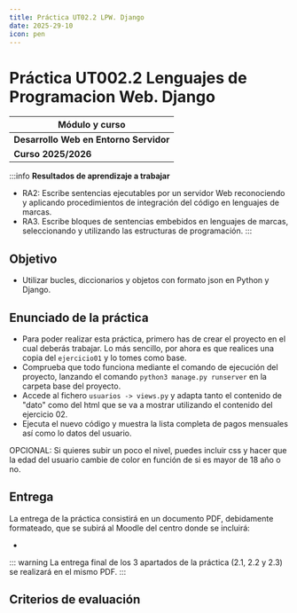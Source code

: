 ```yaml
---
title: Práctica UT02.2 LPW. Django
date: 2025-29-10
icon: pen
---
```


# Práctica UT002.2 Lenguajes de Programacion Web. Django

| Módulo y curso |
| --- |
| **Desarrollo Web en Entorno Servidor** |
|**Curso 2025/2026**|

:::info
**Resultados de aprendizaje a trabajar**
 * RA2: Escribe sentencias ejecutables por un servidor Web reconociendo y aplicando procedimientos de integración del código en lenguajes de marcas. 
 * RA3. Escribe bloques de sentencias embebidos en lenguajes de marcas, seleccionando y utilizando las estructuras de programación.
:::

## Objetivo
* Utilizar bucles, diccionarios y objetos con formato json en Python y Django.
  
## Enunciado de la práctica
  
* Para poder realizar esta práctica, primero has de crear el proyecto en el cual deberás trabajar. Lo más sencillo, por ahora es que realices una copia del `ejercicio01` y lo tomes como base.
* Comprueba que todo funciona mediante el comando de ejecución del proyecto, lanzando el comando `python3 manage.py runserver` en la carpeta base del proyecto. 
* Accede al fichero `usuarios -> views.py` y adapta tanto el contenido de "dato" como del html que se va a mostrar utilizando el contenido del ejercicio 02. 
* Ejecuta el nuevo código y muestra la lista completa de pagos mensuales así como lo datos del usuario.

OPCIONAL: Si quieres subir un poco el nivel, puedes incluir css y hacer que la edad del usuario cambie de color en función de si es mayor de 18 año o no.

## Entrega

La entrega de la práctica consistirá en un documento PDF, debidamente formateado, que se subirá al Moodle del centro donde se incluirá:
  
* 
::: warning
La entrega final de los 3 apartados de la práctica (2.1, 2.2 y 2.3) se realizará en el mismo PDF. 
:::

## Criterios de evaluación